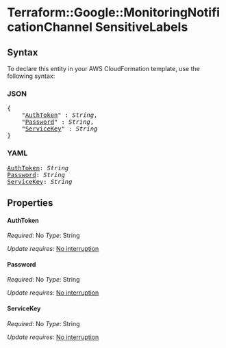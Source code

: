 # Terraform::Google::MonitoringNotificationChannel SensitiveLabels

## Syntax

To declare this entity in your AWS CloudFormation template, use the following syntax:

### JSON

<pre>
{
    "<a href="#authtoken" title="AuthToken">AuthToken</a>" : <i>String</i>,
    "<a href="#password" title="Password">Password</a>" : <i>String</i>,
    "<a href="#servicekey" title="ServiceKey">ServiceKey</a>" : <i>String</i>
}
</pre>

### YAML

<pre>
<a href="#authtoken" title="AuthToken">AuthToken</a>: <i>String</i>
<a href="#password" title="Password">Password</a>: <i>String</i>
<a href="#servicekey" title="ServiceKey">ServiceKey</a>: <i>String</i>
</pre>

## Properties

#### AuthToken

_Required_: No
_Type_: String

_Update requires_: [No interruption](https://docs.aws.amazon.com/AWSCloudFormation/latest/UserGuide/using-cfn-updating-stacks-update-behaviors.html#update-no-interrupt)

#### Password

_Required_: No
_Type_: String

_Update requires_: [No interruption](https://docs.aws.amazon.com/AWSCloudFormation/latest/UserGuide/using-cfn-updating-stacks-update-behaviors.html#update-no-interrupt)

#### ServiceKey

_Required_: No
_Type_: String

_Update requires_: [No interruption](https://docs.aws.amazon.com/AWSCloudFormation/latest/UserGuide/using-cfn-updating-stacks-update-behaviors.html#update-no-interrupt)

